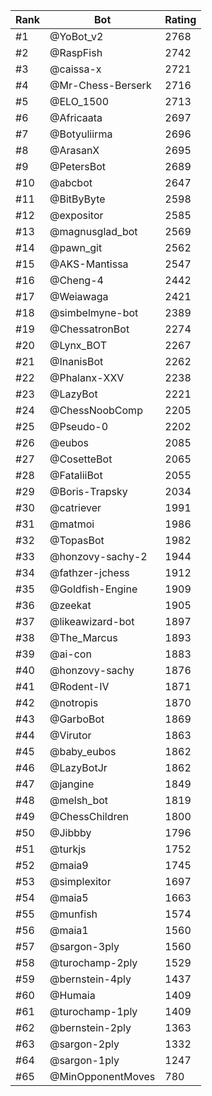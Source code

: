 Rank|Bot|Rating
---|---|---
#1|@YoBot_v2|2768
#2|@RaspFish|2742
#3|@caissa-x|2721
#4|@Mr-Chess-Berserk|2716
#5|@ELO_1500|2713
#6|@Africaata|2697
#7|@Botyuliirma|2696
#8|@ArasanX|2695
#9|@PetersBot|2689
#10|@abcbot|2647
#11|@BitByByte|2598
#12|@expositor|2585
#13|@magnusglad_bot|2569
#14|@pawn_git|2562
#15|@AKS-Mantissa|2547
#16|@Cheng-4|2442
#17|@Weiawaga|2421
#18|@simbelmyne-bot|2389
#19|@ChessatronBot|2274
#20|@Lynx_BOT|2267
#21|@InanisBot|2262
#22|@Phalanx-XXV|2238
#23|@LazyBot|2221
#24|@ChessNoobComp|2205
#25|@Pseudo-0|2202
#26|@eubos|2085
#27|@CosetteBot|2065
#28|@FataliiBot|2055
#29|@Boris-Trapsky|2034
#30|@catriever|1991
#31|@matmoi|1986
#32|@TopasBot|1982
#33|@honzovy-sachy-2|1944
#34|@fathzer-jchess|1912
#35|@Goldfish-Engine|1909
#36|@zeekat|1905
#37|@likeawizard-bot|1897
#38|@The_Marcus|1893
#39|@ai-con|1883
#40|@honzovy-sachy|1876
#41|@Rodent-IV|1871
#42|@notropis|1870
#43|@GarboBot|1869
#44|@Virutor|1863
#45|@baby_eubos|1862
#46|@LazyBotJr|1862
#47|@jangine|1849
#48|@melsh_bot|1819
#49|@ChessChildren|1800
#50|@Jibbby|1796
#51|@turkjs|1752
#52|@maia9|1745
#53|@simplexitor|1697
#54|@maia5|1663
#55|@munfish|1574
#56|@maia1|1560
#57|@sargon-3ply|1560
#58|@turochamp-2ply|1529
#59|@bernstein-4ply|1437
#60|@Humaia|1409
#61|@turochamp-1ply|1409
#62|@bernstein-2ply|1363
#63|@sargon-2ply|1332
#64|@sargon-1ply|1247
#65|@MinOpponentMoves|780
